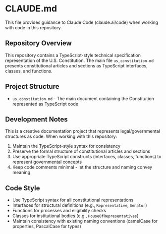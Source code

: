 # CLAUDE.md

This file provides guidance to Claude Code (claude.ai/code) when working with code in this repository.

## Repository Overview

This repository contains a TypeScript-style technical specification representation of the U.S. Constitution. The main file `us_constitution.md` presents constitutional articles and sections as TypeScript interfaces, classes, and functions.

## Project Structure

- `us_constitution.md` - The main document containing the Constitution represented as TypeScript code

## Development Notes

This is a creative documentation project that represents legal/governmental structures as code. When working with this repository:

1. Maintain the TypeScript-style syntax for consistency
2. Preserve the formal structure of constitutional articles and sections
3. Use appropriate TypeScript constructs (interfaces, classes, functions) to represent governmental concepts
4. Keep code comments minimal - let the structure and naming convey meaning

## Code Style

- Use TypeScript syntax for all constitutional representations
- Interfaces for structural definitions (e.g., `Representative`, `Senator`)
- Functions for processes and eligibility checks
- Classes for institutional bodies (e.g., `HouseOfRepresentatives`)
- Maintain consistency with existing naming conventions (camelCase for properties, PascalCase for types)